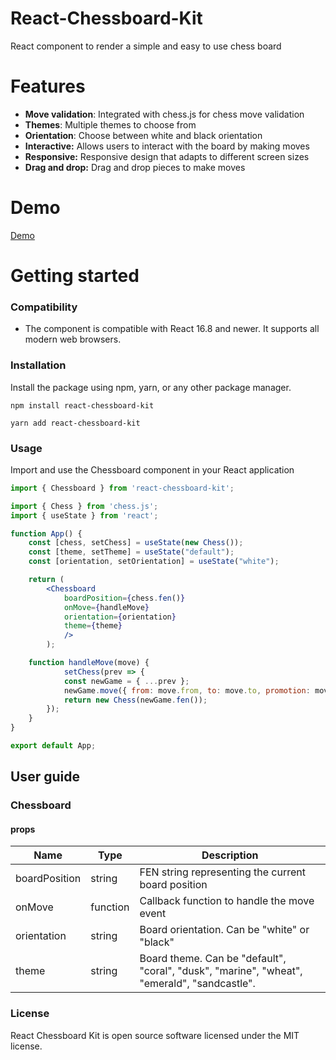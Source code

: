 # React-Chessboard-Kit

React component to render a simple and easy to use chess board

# Features

- **Move validation**: Integrated with chess.js for chess move validation
- **Themes**: Multiple themes to choose from
- **Orientation**: Choose between white and black orientation
- **Interactive:** Allows users to interact with the board by making moves
- **Responsive:** Responsive design that adapts to different screen sizes
- **Drag and drop:** Drag and drop pieces to make moves 

# Demo

[Demo](https://react-chessboard-kit.netlify.app/)

# Getting started

### Compatibility

- The component is compatible with React 16.8 and newer. It supports all modern web browsers.

### Installation

Install the package using npm, yarn, or any other package manager.

```bash:
npm install react-chessboard-kit
```

```bash:
yarn add react-chessboard-kit
```

### Usage

Import and use the Chessboard component in your React application

```jsx
import { Chessboard } from 'react-chessboard-kit';

import { Chess } from 'chess.js';
import { useState } from 'react';

function App() {
    const [chess, setChess] = useState(new Chess());
    const [theme, setTheme] = useState("default");
    const [orientation, setOrientation] = useState("white");

    return (
        <Chessboard
            boardPosition={chess.fen()}
            onMove={handleMove}
            orientation={orientation}
            theme={theme}
            />
        );

    function handleMove(move) {
            setChess(prev => {
            const newGame = { ...prev };
            newGame.move({ from: move.from, to: move.to, promotion: move.promotion });
            return new Chess(newGame.fen());
        });
    }
}

export default App;
```

## User guide

### Chessboard

#### props

<!-- table with 3 columns -->
| Name | Type | Description |
| --- | --- | --- |
| boardPosition | string | FEN string representing the current board position |
| onMove | function | Callback function to handle the move event |
| orientation | string | Board orientation. Can be "white" or "black" |
| theme | string | Board theme. Can be "default", "coral", "dusk", "marine", "wheat", "emerald", "sandcastle".

### License
React Chessboard Kit is open source software licensed under the MIT license.